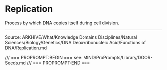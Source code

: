 # Replication

Process by which DNA copies itself during cell division.

---
Source: ARKHIVE/What/Knowledge Domains Disciplines/Natural Sciences/Biology/Genetics/DNA Deoxyribonucleic Acid/Functions of DNA/Replication.md

/// === PROPROMPT:BEGIN ===
see: MIND/ProPrompts/Library/DOOR-Seeds.md
/// === PROPROMPT:END ===

